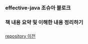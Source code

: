 ### effective-java  조슈아 블로크

### 책 내용 요약 및 이해한 내용 정리하기 


### 
[repository 이전](https://github.com/doyoung0205/study-effective-java.git)
